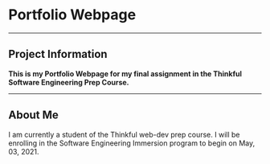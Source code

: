 # Portfolio Webpage
---

## Project Information
**This is my Portfolio Webpage for my final assignment in the Thinkful Software Engineering Prep Course.**

---

## About Me
I am currently a student of the Thinkful web-dev prep course. I will be enrolling in the Software Engineering Immersion program to begin on May, 03, 2021. 
